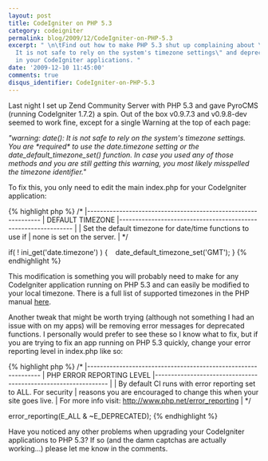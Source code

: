 ```yaml
---
layout: post
title: CodeIgniter on PHP 5.3
category: codeigniter
permalink: blog/2009/12/CodeIgniter-on-PHP-5.3
excerpt: " \n\tFind out how to make PHP 5.3 shut up complaining about \"warning: date():
  It is not safe to rely on the system's timezone settings\" and deprecated functions
  in your CodeIgniter applications. "
date: '2009-12-10 11:45:00'
comments: true
disqus_identifier: CodeIgniter-on-PHP-5.3
---
```


Last night I set up Zend Community Server with PHP 5.3 and gave PyroCMS (running CodeIgniter 1.7.2) a spin. Out of the box v0.9.7.3 and v0.9.8-dev seemed to work fine, except for a single Warning at the top of each page:

_"warning: date(): It is not safe to rely on the system's timezone settings. You are \*required\* to use the date.timezone setting or the date\_default\_timezone\_set() function. In case you used any of those methods and you are still getting this warning, you most likely misspelled the timezone identifier."_

To fix this, you only need to edit the main index.php for your CodeIgniter application:

{% highlight php %}
/*
 |---------------------------------------------------------------
 | DEFAULT TIMEZONE
 |---------------------------------------------------------------
 |
 | Set the default timezone for date/time functions to use if
 | none is set on the server.
 |
 */

if( ! ini_get('date.timezone') )
{
   date_default_timezone_set('GMT');
}
{% endhighlight %}

This modification is something you will probably need to make for any CodeIgniter application running on PHP 5.3 and can easily be modified to your local timezone. There is a full list of supported timezones in the PHP manual [here](http://uk2.php.net/manual/en/timezones.php "Full list of supported timezones in PHP").

Another tweak that might be worth trying (although not something I had an issue with on my apps) will be removing error messages for deprecated functions. I personally would prefer to see these so I know what to fix, but if you are trying to fix an app running on PHP 5.3 quickly, change your error reporting level in index.php like so:

{% highlight php %}
/*
 |---------------------------------------------------------------
 | PHP ERROR REPORTING LEVEL
 |---------------------------------------------------------------
 |
 | By default CI runs with error reporting set to ALL. For security
 | reasons you are encouraged to change this when your site goes live.
 | For more info visit: http://www.php.net/error_reporting
 |
 */

error_reporting(E_ALL & ~E_DEPRECATED);
{% endhighlight %}

Have you noticed any other problems when upgrading your CodeIgniter applications to PHP 5.3? If so (and the damn captchas are actually working...) please let me know in the comments.
